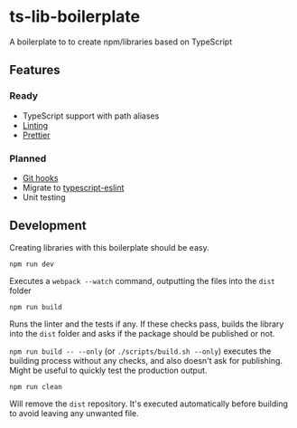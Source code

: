 # ts-lib-boilerplate

A boilerplate to to create npm/libraries based on TypeScript

## Features

### Ready

- TypeScript support with path aliases
- [Linting](https://palantir.github.io/tslint/)
- [Prettier](https://prettier.io/)

### Planned

- [Git hooks](https://github.com/typicode/husky)
- Migrate to [typescript-eslint](https://github.com/typescript-eslint/typescript-eslint)
- Unit testing

## Development

Creating libraries with this boilerplate should be easy.

```
npm run dev
```

Executes a `webpack --watch` command, outputting the files into the `dist` folder

```
npm run build
```

Runs the linter and the tests if any. If these checks pass, builds the library into the `dist` folder and asks if the package should be published or not.

`npm run build -- --only` (or `./scripts/build.sh --only`) executes the building process without any checks, and also doesn't ask for publishing. Might be useful to quickly test the production output.

```
npm run clean
```

Will remove the `dist` repository. It's executed automatically before building to avoid leaving any unwanted file.
